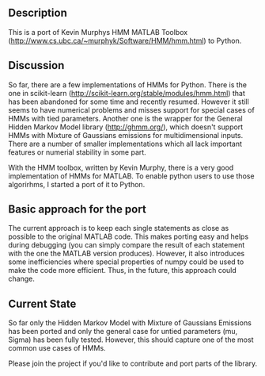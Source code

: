 ## Description ##

This is a port of Kevin Murphys HMM MATLAB Toolbox (http://www.cs.ubc.ca/~murphyk/Software/HMM/hmm.html) to Python.

## Discussion ##

So far, there are a few implementations of HMMs for Python. There is the one in scikit-learn (http://scikit-learn.org/stable/modules/hmm.html) that has been abandoned for some time and recently resumed. However it still seems to have numerical problems and misses support for special cases of HMMs with tied parameters. Another one is the wrapper for the General Hidden Markov Model library (http://ghmm.org/), which doesn't support HMMs with Mixture of Gaussians emissions for multidimensional inputs. There are a number of smaller implementations which all lack important features or numerial stability in some part.

With the HMM toolbox, written by Kevin Murphy, there is a very good implementation of HMMs for MATLAB. To enable python users to use those algorirhms, I started a port of it to Python.

## Basic approach for the port ##

The current approach is to keep each single statements as close as possible to the original MATLAB code. This makes porting easy and helps during debugging (you can simply compare the result of each statement with the one the MATLAB version produces). However, it also introduces some inefficiencies where special properties of numpy could be used to make the code more efficient. Thus, in the future, this approach could change.

## Current State ##

So far only the Hidden Markov Model with Mixture of Gaussians Emissions has been ported and only the general case for untied parameters (mu, Sigma) has been fully tested. However, this should capture one of the most common use cases of HMMs.

Please join the project if you'd like to contribute and port parts of the library.